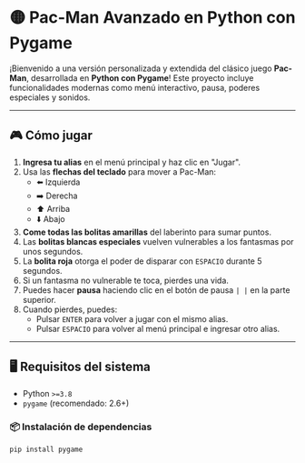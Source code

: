 # 🟡 Pac-Man Avanzado en Python con Pygame

¡Bienvenido a una versión personalizada y extendida del clásico juego **Pac-Man**, desarrollada en **Python con Pygame**! Este proyecto incluye funcionalidades modernas como menú interactivo, pausa, poderes especiales y sonidos.

---

## 🎮 Cómo jugar

1. **Ingresa tu alias** en el menú principal y haz clic en "Jugar".
2. Usa las **flechas del teclado** para mover a Pac-Man:
   - ⬅️ Izquierda
   - ➡️ Derecha
   - ⬆️ Arriba
   - ⬇️ Abajo
3. **Come todas las bolitas amarillas** del laberinto para sumar puntos.
4. Las **bolitas blancas especiales** vuelven vulnerables a los fantasmas por unos segundos.
5. La **bolita roja** otorga el poder de disparar con `ESPACIO` durante 5 segundos.
6. Si un fantasma no vulnerable te toca, pierdes una vida.
7. Puedes hacer **pausa** haciendo clic en el botón de pausa `| |` en la parte superior.
8. Cuando pierdes, puedes:
   - Pulsar `ENTER` para volver a jugar con el mismo alias.
   - Pulsar `ESPACIO` para volver al menú principal e ingresar otro alias.

---

## 🖥️ Requisitos del sistema

- Python `>=3.8`
- `pygame` (recomendado: 2.6+)

### 📦 Instalación de dependencias

```bash
pip install pygame
